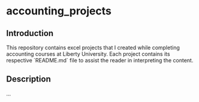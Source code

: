 # accounting_projects

## Introduction
<p>
  This repository contains excel projects that I created while completing accounting courses at Liberty University.
  Each project contains its respective `README.md` file to assist the reader in interpreting the content.
<p/>

## Description
...
